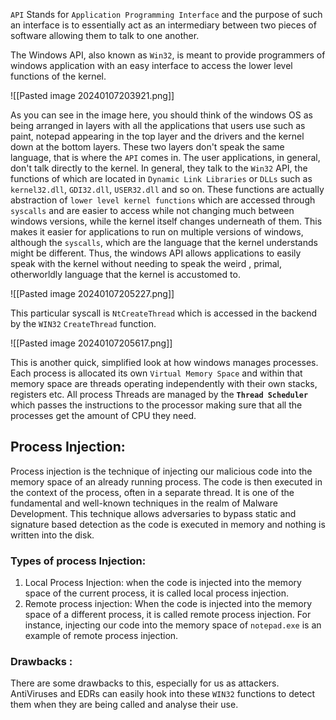 `API` Stands for `Application Programming Interface` and the purpose of such an interface is to essentially act as an intermediary between two pieces of software allowing them to talk to one another.

The Windows API, also known as `Win32`, is meant to provide programmers of windows application with an easy interface to access the lower level functions of the kernel.


![[Pasted image 20240107203921.png]]

As you can see in the image here, you should think of the windows OS as being arranged in layers with all the applications that users use such as paint, notepad appearing in the top layer and the drivers and the kernel down at the bottom layers. These two layers don't speak the same language, that is where the `API` comes in. The user applications, in general, don't talk directly to the kernel. In general, they talk to the `Win32` API,  the functions of which are located in `Dynamic Link Libraries` or `DLLs` such as `kernel32.dll`, `GDI32.dll`, `USER32.dll` and so on. These functions are actually abstraction of `lower level kernel functions` which are accessed through `syscalls` and are easier to access while not changing much between windows versions, while the kernel itself changes underneath of them. This makes it easier for applications to run on multiple versions of windows, although the `syscalls`, which are the language that the kernel understands might be different.  Thus, the windows API allows applications to easily speak with the kernel without needing to speak the weird , primal, otherworldly language that the kernel is accustomed to.


![[Pasted image 20240107205227.png]]

This particular syscall is `NtCreateThread` which is accessed in the backend by the `WIN32` `CreateThread` function.


![[Pasted image 20240107205617.png]]

This is another quick, simplified look at how windows manages processes.  Each process is allocated its own `Virtual Memory Space` and within that memory space are threads operating independently with their own stacks, registers etc. All process Threads are managed by the **`Thread Scheduler`** which passes the instructions to the processor making sure that all the processes get the amount of CPU they need.




## Process Injection: 

Process injection is the technique of injecting our malicious code into the memory space of an already running process. The code is then executed in the context of the process, often in a separate thread. It is one of the fundamental and well-known techniques in the realm of  Malware Development. This technique allows adversaries to bypass static and signature based detection as the code is executed in memory and nothing is written into the disk.



### Types of process Injection:

1. Local Process Injection: when the code is injected into the memory space of the current process, it is called local process injection.
2. Remote process injection: When the code is injected into the memory space of a different process, it is called remote process injection. For instance, injecting our code into the memory space of `notepad.exe` is an example of remote process injection.



### Drawbacks :

There are some drawbacks to this, especially for us as attackers. AntiViruses and EDRs can easily hook into these `WIN32` functions to detect  them when they are being called and analyse their use.

